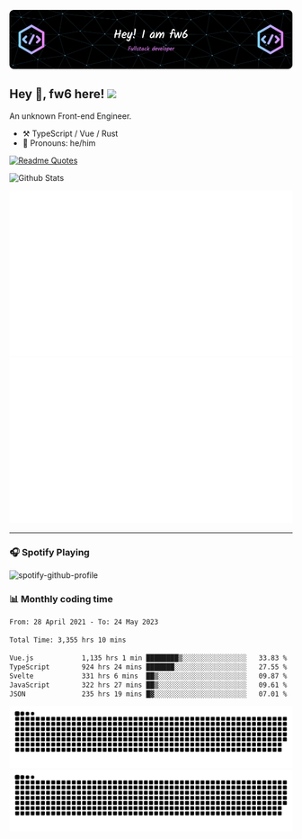 ![Header](github-header-image.png)

## Hey 👋, fw6 here! <img src="https://github.githubassets.com/images/mona-whisper.gif" height="24" />


An unknown Front-end Engineer.

-   :hammer_and_pick: TypeScript / Vue / Rust
-   :man: Pronouns: he/him


[![Readme Quotes](https://quotes-github-readme.vercel.app/api?type=horizontal&theme=algolia)](https://github.com/piyushsuthar/github-readme-quotes)



![Github Stats](https://github-readme-stats.vercel.app/api?username=fw6&bg_color=30,e96443,904e95&title_color=fff&text_color=fff)

![](https://raw.githubusercontent.com/fw6/github-stats-transparent/output/generated/overview.svg)
![](https://raw.githubusercontent.com/fw6/github-stats-transparent/output/generated/languages.svg)


---

### 🎧 Spotify Playing

<!-- ![spotify-github-profile](/img/default.svg) -->

![spotify-github-profile](https://spotify-github-profile.vercel.app/api/view.svg?uid=r6wn4hdvypv0lkzyrj0e0pjct&cover_image=true&theme=default&show_offline=true&background_color=9a10ad&interchange=true&bar_color_cover=true)



### :bar_chart: Monthly coding time 

<!--START_SECTION:waka-->

```text
From: 28 April 2021 - To: 24 May 2023

Total Time: 3,355 hrs 10 mins

Vue.js            1,135 hrs 1 min ████████▒░░░░░░░░░░░░░░░░   33.83 %
TypeScript        924 hrs 24 mins ███████░░░░░░░░░░░░░░░░░░   27.55 %
Svelte            331 hrs 6 mins  ██▒░░░░░░░░░░░░░░░░░░░░░░   09.87 %
JavaScript        322 hrs 27 mins ██▒░░░░░░░░░░░░░░░░░░░░░░   09.61 %
JSON              235 hrs 19 mins █▓░░░░░░░░░░░░░░░░░░░░░░░   07.01 %
```

<!--END_SECTION:waka-->




![github contribution grid snake animation](https://raw.githubusercontent.com/platane/platane/output/github-contribution-grid-snake-dark.svg#gh-dark-mode-only)![github contribution grid snake animation](https://raw.githubusercontent.com/platane/platane/output/github-contribution-grid-snake.svg#gh-light-mode-only)
